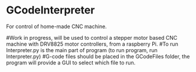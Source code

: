 # GCodeInterpreter
For control of home-made CNC machine.

#Work in progress, will be used to control a stepper motor based CNC machine with DRV8825 motor controllers, from a raspberry Pi.
#To run Interpreter.py is the main part of program (to run program, run Interpreter.py)
#G-code files should be placed in the GCodeFiles folder, the program will provide a GUI to select which file to run.
